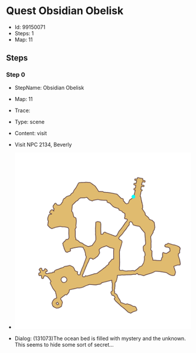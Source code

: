# Quest Obsidian Obelisk

- Id: 99150071
- Steps: 1
- Map: 11

## Steps

### Step 0
- StepName:  Obsidian Obelisk
- Map:  11
- Trace:  
- Type:  scene
- Content:  visit
- Visit NPC 2134, Beverly

- ![images/99150071_0.png](images/99150071_0.png)
- Dialog: (131073)The ocean bed is filled with mystery and the unknown. This seems to hide some sort of secret...


